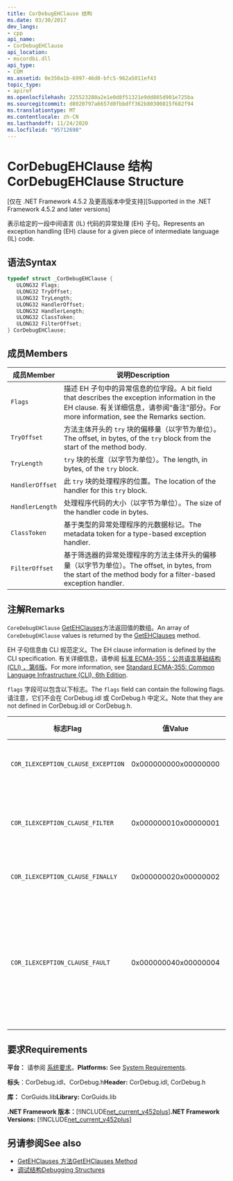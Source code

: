 ```yaml
---
title: CorDebugEHClause 结构
ms.date: 03/30/2017
dev_langs:
- cpp
api_name:
- CorDebugEHClause
api_location:
- mscordbi.dll
api_type:
- COM
ms.assetid: 0e350a1b-6997-46d0-bfc5-962a5011ef43
topic_type:
- apiref
ms.openlocfilehash: 225523280a2e1e0d8f51321e9dd865d901e725ba
ms.sourcegitcommit: d8020797a6657d0fbbdff362b80300815f682f94
ms.translationtype: MT
ms.contentlocale: zh-CN
ms.lasthandoff: 11/24/2020
ms.locfileid: "95712698"
---
```

# <a name="cordebugehclause-structure"></a><span data-ttu-id="320ec-102">CorDebugEHClause 结构</span><span class="sxs-lookup"><span data-stu-id="320ec-102">CorDebugEHClause Structure</span></span>

<span data-ttu-id="320ec-103">[仅在 .NET Framework 4.5.2 及更高版本中受支持]</span><span class="sxs-lookup"><span data-stu-id="320ec-103">[Supported in the .NET Framework 4.5.2 and later versions]</span></span>  
  
 <span data-ttu-id="320ec-104">表示给定的一段中间语言 (IL) 代码的异常处理 (EH) 子句。</span><span class="sxs-lookup"><span data-stu-id="320ec-104">Represents an exception handling (EH) clause for a given piece of intermediate language (IL) code.</span></span>  
  
## <a name="syntax"></a><span data-ttu-id="320ec-105">语法</span><span class="sxs-lookup"><span data-stu-id="320ec-105">Syntax</span></span>  
  
```cpp
typedef struct _CorDebugEHClause {  
   ULONG32 Flags;  
   ULONG32 TryOffset;  
   ULONG32 TryLength;  
   ULONG32 HandlerOffset;  
   ULONG32 HandlerLength;  
   ULONG32 ClassToken;  
   ULONG32 FilterOffset;  
} CorDebugEHClause;  
```  
  
## <a name="members"></a><span data-ttu-id="320ec-106">成员</span><span class="sxs-lookup"><span data-stu-id="320ec-106">Members</span></span>  
  
|<span data-ttu-id="320ec-107">成员</span><span class="sxs-lookup"><span data-stu-id="320ec-107">Member</span></span>|<span data-ttu-id="320ec-108">说明</span><span class="sxs-lookup"><span data-stu-id="320ec-108">Description</span></span>|  
|------------|-----------------|  
|`Flags`|<span data-ttu-id="320ec-109">描述 EH 子句中的异常信息的位字段。</span><span class="sxs-lookup"><span data-stu-id="320ec-109">A bit field that describes the exception information in the EH clause.</span></span> <span data-ttu-id="320ec-110">有关详细信息，请参阅“备注”部分。</span><span class="sxs-lookup"><span data-stu-id="320ec-110">For more information, see the Remarks section.</span></span>|  
|`TryOffset`|<span data-ttu-id="320ec-111">方法主体开头的 `try` 块的偏移量（以字节为单位）。</span><span class="sxs-lookup"><span data-stu-id="320ec-111">The offset, in bytes, of the `try` block from the start of the method body.</span></span>|  
|`TryLength`|<span data-ttu-id="320ec-112">`try` 块的长度（以字节为单位）。</span><span class="sxs-lookup"><span data-stu-id="320ec-112">The length, in bytes, of the `try` block.</span></span>|  
|`HandlerOffset`|<span data-ttu-id="320ec-113">此 `try` 块的处理程序的位置。</span><span class="sxs-lookup"><span data-stu-id="320ec-113">The location of the handler for this `try` block.</span></span>|  
|`HandlerLength`|<span data-ttu-id="320ec-114">处理程序代码的大小（以字节为单位）。</span><span class="sxs-lookup"><span data-stu-id="320ec-114">The size of the handler code in bytes.</span></span>|  
|`ClassToken`|<span data-ttu-id="320ec-115">基于类型的异常处理程序的元数据标记。</span><span class="sxs-lookup"><span data-stu-id="320ec-115">The metadata token for a type-based exception handler.</span></span>|  
|`FilterOffset`|<span data-ttu-id="320ec-116">基于筛选器的异常处理程序的方法主体开头的偏移量（以字节为单位）。</span><span class="sxs-lookup"><span data-stu-id="320ec-116">The offset, in bytes, from the start of the method body for a filter-based exception handler.</span></span>|  
  
## <a name="remarks"></a><span data-ttu-id="320ec-117">注解</span><span class="sxs-lookup"><span data-stu-id="320ec-117">Remarks</span></span>  

 <span data-ttu-id="320ec-118">`CoreDebugEHClause` [GetEHClauses](icordebugilcode-getehclauses-method.md)方法返回值的数组。</span><span class="sxs-lookup"><span data-stu-id="320ec-118">An array of `CoreDebugEHClause` values is returned by the [GetEHClauses](icordebugilcode-getehclauses-method.md) method.</span></span>  
  
 <span data-ttu-id="320ec-119">EH 子句信息由 CLI 规范定义。</span><span class="sxs-lookup"><span data-stu-id="320ec-119">The EH clause information is defined by the CLI specification.</span></span> <span data-ttu-id="320ec-120">有关详细信息，请参阅 [标准 ECMA-355：公共语言基础结构 (CLI) ，第6版](https://www.ecma-international.org/publications/standards/Ecma-335.htm)。</span><span class="sxs-lookup"><span data-stu-id="320ec-120">For more information, see [Standard ECMA-355: Common Language Infrastructure (CLI), 6th Edition](https://www.ecma-international.org/publications/standards/Ecma-335.htm).</span></span>  
  
 <span data-ttu-id="320ec-121">`flags` 字段可以包含以下标志。</span><span class="sxs-lookup"><span data-stu-id="320ec-121">The `flags` field can contain the following flags.</span></span> <span data-ttu-id="320ec-122">请注意，它们不会在 CorDebug.idl 或 CorDebug.h 中定义。</span><span class="sxs-lookup"><span data-stu-id="320ec-122">Note that they are not defined in CorDebug.idl or CorDebug.h.</span></span>  
  
|<span data-ttu-id="320ec-123">标志</span><span class="sxs-lookup"><span data-stu-id="320ec-123">Flag</span></span>|<span data-ttu-id="320ec-124">值</span><span class="sxs-lookup"><span data-stu-id="320ec-124">Value</span></span>|<span data-ttu-id="320ec-125">说明</span><span class="sxs-lookup"><span data-stu-id="320ec-125">Description</span></span>|  
|----------|-----------|-----------------|  
|`COR_ILEXCEPTION_CLAUSE_EXCEPTION`|<span data-ttu-id="320ec-126">0x00000000</span><span class="sxs-lookup"><span data-stu-id="320ec-126">0x00000000</span></span>|<span data-ttu-id="320ec-127">键入的异常子句。</span><span class="sxs-lookup"><span data-stu-id="320ec-127">A typed exception clause.</span></span>|  
|`COR_ILEXCEPTION_CLAUSE_FILTER`|<span data-ttu-id="320ec-128">0x00000001</span><span class="sxs-lookup"><span data-stu-id="320ec-128">0x00000001</span></span>|<span data-ttu-id="320ec-129">异常筛选器和处理程序子句。</span><span class="sxs-lookup"><span data-stu-id="320ec-129">An exception filter and handler clause.</span></span>|  
|`COR_ILEXCEPTION_CLAUSE_FINALLY`|<span data-ttu-id="320ec-130">0x00000002</span><span class="sxs-lookup"><span data-stu-id="320ec-130">0x00000002</span></span>|<span data-ttu-id="320ec-131">`finally` 子句。</span><span class="sxs-lookup"><span data-stu-id="320ec-131">A `finally` clause.</span></span>|  
|`COR_ILEXCEPTION_CLAUSE_FAULT`|<span data-ttu-id="320ec-132">0x00000004</span><span class="sxs-lookup"><span data-stu-id="320ec-132">0x00000004</span></span>|<span data-ttu-id="320ec-133">Fault 子句（仅当引发异常时才调用的 `finally` 子句）。</span><span class="sxs-lookup"><span data-stu-id="320ec-133">A fault clause (a `finally` clause that is called only when an exception is thrown).</span></span>|  
  
## <a name="requirements"></a><span data-ttu-id="320ec-134">要求</span><span class="sxs-lookup"><span data-stu-id="320ec-134">Requirements</span></span>  

 <span data-ttu-id="320ec-135">**平台：** 请参阅 [系统要求](../../get-started/system-requirements.md)。</span><span class="sxs-lookup"><span data-stu-id="320ec-135">**Platforms:** See [System Requirements](../../get-started/system-requirements.md).</span></span>  
  
 <span data-ttu-id="320ec-136">**标头**：CorDebug.idl、CorDebug.h</span><span class="sxs-lookup"><span data-stu-id="320ec-136">**Header:** CorDebug.idl, CorDebug.h</span></span>  
  
 <span data-ttu-id="320ec-137">**库：** CorGuids.lib</span><span class="sxs-lookup"><span data-stu-id="320ec-137">**Library:** CorGuids.lib</span></span>  
  
 <span data-ttu-id="320ec-138">**.NET Framework 版本：**[!INCLUDE[net_current_v452plus](../../../../includes/net-current-v452plus-md.md)]</span><span class="sxs-lookup"><span data-stu-id="320ec-138">**.NET Framework Versions:** [!INCLUDE[net_current_v452plus](../../../../includes/net-current-v452plus-md.md)]</span></span>  
  
## <a name="see-also"></a><span data-ttu-id="320ec-139">另请参阅</span><span class="sxs-lookup"><span data-stu-id="320ec-139">See also</span></span>

- [<span data-ttu-id="320ec-140">GetEHClauses 方法</span><span class="sxs-lookup"><span data-stu-id="320ec-140">GetEHClauses Method</span></span>](icordebugilcode-getehclauses-method.md)
- [<span data-ttu-id="320ec-141">调试结构</span><span class="sxs-lookup"><span data-stu-id="320ec-141">Debugging Structures</span></span>](debugging-structures.md)
